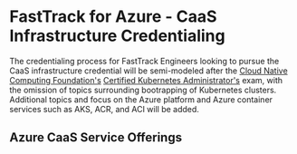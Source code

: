 
# FastTrack for Azure - CaaS Infrastructure Credentialing  
The credentialing process for FastTrack Engineers looking to pursue the CaaS infrastructure credential will be semi-modeled after the [Cloud Native Computing Foundation's](https://www.cncf.io/) [Certified Kubernetes Administrator's](https://www.cncf.io/certification/cka/) exam, with the omission of topics surrounding bootrapping of Kubernetes clusters. Additional topics and focus on the Azure platform and Azure container services such as AKS, ACR, and ACI will be added. 

## Azure CaaS Service Offerings
